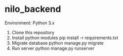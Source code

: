 # nilo_backend
Environment: Python 3.x
1. Clone this repository
2. Install python modules
    pip install -r requirements.txt
3. Migrate database
    python manage.py migrate
4. Run server
    python manage.py runserver
